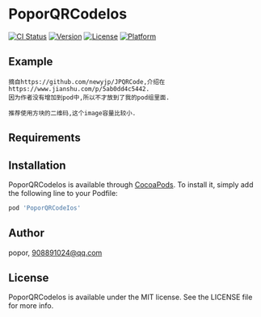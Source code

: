 # PoporQRCodeIos

[![CI Status](https://img.shields.io/travis/popor/PoporQRCodeIos.svg?style=flat)](https://travis-ci.org/popor/PoporQRCodeIos)
[![Version](https://img.shields.io/cocoapods/v/PoporQRCodeIos.svg?style=flat)](https://cocoapods.org/pods/PoporQRCodeIos)
[![License](https://img.shields.io/cocoapods/l/PoporQRCodeIos.svg?style=flat)](https://cocoapods.org/pods/PoporQRCodeIos)
[![Platform](https://img.shields.io/cocoapods/p/PoporQRCodeIos.svg?style=flat)](https://cocoapods.org/pods/PoporQRCodeIos)

## Example

```
摘自https://github.com/newyjp/JPQRCode,介绍在https://www.jianshu.com/p/5ab0dd4c5442.
因为作者没有增加到pod中,所以不才放到了我的pod组里面.

推荐使用方块的二维码,这个image容量比较小.

```
## Requirements

## Installation

PoporQRCodeIos is available through [CocoaPods](https://cocoapods.org). To install
it, simply add the following line to your Podfile:

```ruby
pod 'PoporQRCodeIos'
```

## Author

popor, 908891024@qq.com

## License

PoporQRCodeIos is available under the MIT license. See the LICENSE file for more info.
